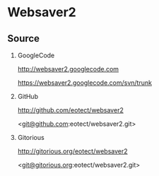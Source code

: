 Websaver2
==========

Source
------

1. GoogleCode

    <http://websaver2.googlecode.com>

    <https://websaver2.googlecode.com/svn/trunk>

2. GitHub

    <http://github.com/eotect/websaver2>

    <git@github.com:eotect/websaver2.git>

2. Gitorious

    <http://gitorious.org/eotect/websaver2>

    <git@gitorious.org:eotect/websaver2.git>
    

